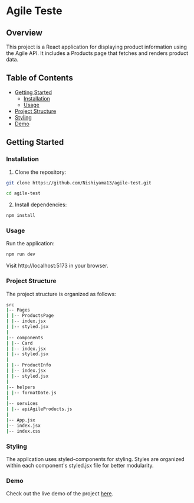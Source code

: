 # Agile Teste

## Overview

This project is a React application for displaying product information using the Agile API. It includes a Products page that fetches and renders product data.

## Table of Contents

- [Getting Started](#getting-started)
  - [Installation](#installation)
  - [Usage](#usage)
- [Project Structure](#project-structure)
- [Styling](#styling)
- [Demo](#demo)

## Getting Started

### Installation

1. Clone the repository:

```bash
git clone https://github.com/Nishiyama13/agile-test.git
```
```bash
cd agile-test
```

2. Install dependencies:
```bash
npm install
```

### Usage
Run the application:
```bash
npm run dev
```
Visit http://localhost:5173 in your browser.

### Project Structure
The project structure is organized as follows:

```bash
src
|-- Pages
| |-- ProductsPage
| |-- index.jsx
| |-- styled.jsx
|
|-- components
| |-- Card
| |-- index.jsx
| |-- styled.jsx
|
| |-- ProductInfo
| |-- index.jsx
| |-- styled.jsx
|
|-- helpers
| |-- formatDate.js
|
|-- services
| |-- apiAgileProducts.js
|
|-- App.jsx
|-- index.jsx
|-- index.css
```
### Styling
The application uses styled-components for styling. Styles are organized within each component's styled.jsx file for better modularity.

### Demo

Check out the live demo of the project [here](https://agile-test-gamma.vercel.app/).
